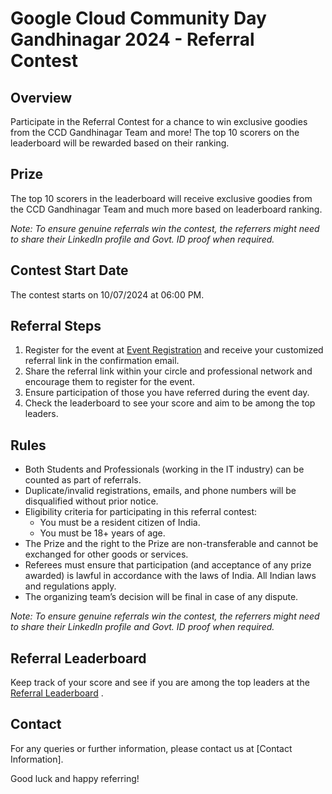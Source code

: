 # Google Cloud Community Day Gandhinagar 2024 - Referral Contest

## Overview

Participate in the Referral Contest for a chance to win exclusive goodies from the CCD Gandhinagar Team and more! The top 10 scorers on the leaderboard will be rewarded based on their ranking.

## Prize

The top 10 scorers in the leaderboard will receive exclusive goodies from the CCD Gandhinagar Team and much more based on leaderboard ranking.

*Note: To ensure genuine referrals win the contest, the referrers might need to share their LinkedIn profile and Govt. ID proof when required.*

## Contest Start Date

The contest starts on 10/07/2024 at 06:00 PM.

## Referral Steps

1. Register for the event at [Event Registration](https://konfhub.com/ccdgn-2024) and receive your customized referral link in the confirmation email.
2. Share the referral link within your circle and professional network and encourage them to register for the event.
3. Ensure participation of those you have referred during the event day.
4. Check the leaderboard to see your score and aim to be among the top leaders.

## Rules

- Both Students and Professionals (working in the IT industry) can be counted as part of referrals.
- Duplicate/invalid registrations, emails, and phone numbers will be disqualified without prior notice.
- Eligibility criteria for participating in this referral contest:
  - You must be a resident citizen of India.
  - You must be 18+ years of age.
- The Prize and the right to the Prize are non-transferable and cannot be exchanged for other goods or services.
- Referees must ensure that participation (and acceptance of any prize awarded) is lawful in accordance with the laws of India. All Indian laws and regulations apply.
- The organizing team’s decision will be final in case of any dispute.

*Note: To ensure genuine referrals win the contest, the referrers might need to share their LinkedIn profile and Govt. ID proof when required.*

## Referral Leaderboard

Keep track of your score and see if you are among the top leaders at the [Referral Leaderboard](https://referral.konfhub.com/ccdgn-2024/referral_contest_url_1) .

## Contact

For any queries or further information, please contact us at [Contact Information].

Good luck and happy referring!
